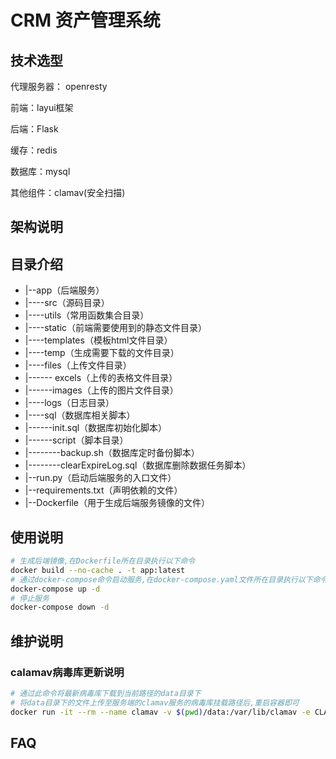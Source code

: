# CRM 资产管理系统

## 技术选型

代理服务器： openresty

前端：layui框架

后端：Flask

缓存：redis

数据库：mysql

其他组件：clamav(安全扫描)

## 架构说明

## 目录介绍

- |--app（后端服务）
- |----src（源码目录）
- |----utils（常用函数集合目录）
- |----static（前端需要使用到的静态文件目录）
- |----templates（模板html文件目录）
- |----temp（生成需要下载的文件目录）
- |----files（上传文件目录）
- |------ excels（上传的表格文件目录）
- |------images（上传的图片文件目录）
- |----logs（日志目录）
- |----sql（数据库相关脚本）
- |------init.sql（数据库初始化脚本）
- |------script（脚本目录）
- |--------backup.sh（数据库定时备份脚本）
- |--------clearExpireLog.sql（数据库删除数据任务脚本）
- |--run.py（启动后端服务的入口文件）
- |--requirements.txt（声明依赖的文件）
- |--Dockerfile（用于生成后端服务镜像的文件）

## 使用说明

```bash
# 生成后端镜像,在Dockerfile所在目录执行以下命令
docker build --no-cache . -t app:latest
# 通过docker-compose命令启动服务,在docker-compose.yaml文件所在目录执行以下命令
docker-compose up -d
# 停止服务
docker-compose down -d
```

## 维护说明

### calamav病毒库更新说明

```bash
# 通过此命令将最新病毒库下载到当前路径的data目录下
# 将data目录下的文件上传至服务端的clamav服务的病毒库挂载路径后,重启容器即可
docker run -it --rm --name clamav -v $(pwd)/data:/var/lib/clamav -e CLAMAV_NO_FRESHCLAMD=false clamav/clamav:1.2_base
```

## FAQ
